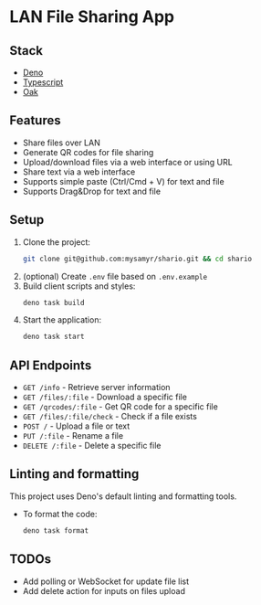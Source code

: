 # LAN File Sharing App

## Stack

- [Deno](https://deno.com/)
- [Typescript](https://www.typescriptlang.org/)
- [Oak](https://oakserver.org/)

## Features

- Share files over LAN
- Generate QR codes for file sharing
- Upload/download files via a web interface or using URL
- Share text via a web interface
- Supports simple paste (Ctrl/Cmd + V) for text and file
- Supports Drag&Drop for text and file

## Setup

1. Clone the project:
   ```sh
   git clone git@github.com:mysamyr/shario.git && cd shario
   ```
2. (optional) Create `.env` file based on `.env.example`
3. Build client scripts and styles:
   ```sh
   deno task build
   ```
4. Start the application:
   ```sh
   deno task start
   ```

## API Endpoints

- `GET /info` - Retrieve server information
- `GET /files/:file` - Download a specific file
- `GET /qrcodes/:file` - Get QR code for a specific file
- `GET /files/:file/check` - Check if a file exists
- `POST /` - Upload a file or text
- `PUT /:file` - Rename a file
- `DELETE /:file` - Delete a specific file

## Linting and formatting

This project uses Deno's default linting and formatting tools.

- To format the code:
  ```sh
  deno task format
  ```

## TODOs

- Add polling or WebSocket for update file list
- Add delete action for inputs on files upload
